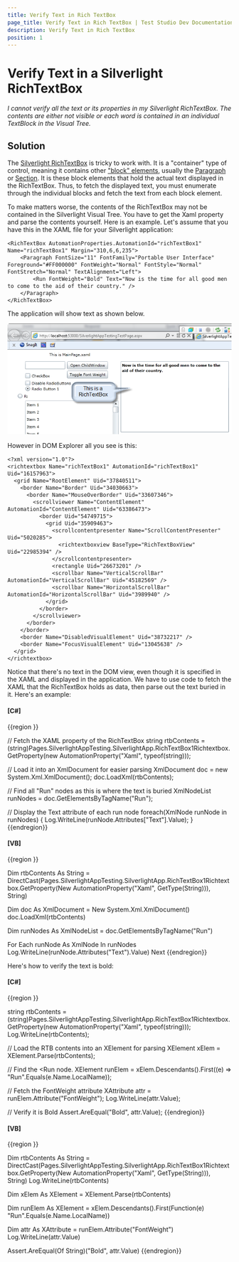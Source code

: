 ```yaml
---
title: Verify Text in Rich TextBox
page_title: Verify Text in Rich TextBox | Test Studio Dev Documentation
description: Verify Text in Rich TextBox
position: 1
---
```

# Verify Text in a Silverlight RichTextBox #

_I cannot verify all the text or its properties in my Silverlight RichTextBox. The contents are either not visible or each word is contained in an individual TextBlock in the Visual Tree._

## Solution ##

The <a href="http://msdn.microsoft.com/en-us/library/system.windows.controls.richtextbox%28v=vs.95%29.aspx" target="_blank">Silverlight RichTextBox</a> is tricky to work with. It is a "container" type of control, meaning it contains other <a href="http://msdn.microsoft.com/en-us/library/system.windows.documents.block%28v=vs.95%29.aspx" target="_blank">"block" elements</a>, usually the <a href="http://msdn.microsoft.com/en-us/library/system.windows.documents.paragraph%28v=vs.95%29.aspx" target="_blank">Paragraph</a> or <a href="http://msdn.microsoft.com/en-us/library/system.windows.documents.section%28v=vs.95%29.aspx" target="_blank">Section</a>. It is these block elements that hold the actual text displayed in the RichTextBox. Thus, to fetch the displayed text, you must enumerate through the individual blocks and fetch the text from each block element.

To make matters worse, the contents of the RichTextBox may not be contained in the Silverlight Visual Tree. You have to get the Xaml property and parse the contents yourself. Here is an example. Let's assume that you have this in the XAML file for your Silverlight application:

```XAML
<RichTextBox AutomationProperties.AutomationId="richTextBox1" Name="richTextBox1" Margin="310,6,6,235">
    <Paragraph FontSize="11" FontFamily="Portable User Interface" Foreground="#FF000000" FontWeight="Normal" FontStyle="Normal" FontStretch="Normal" TextAlignment="Left">
        <Run FontWeight="Bold" Text="Now is the time for all good men to come to the aid of their country." />
    </Paragraph>
</RichTextBox>
```

The application will show text as shown below.

![SL app][1]

However in DOM Explorer all you see is this:

```XAML
<?xml version="1.0"?>
<richtextbox Name="richTextBox1" AutomationId="richTextBox1" Uid="16157963">
  <grid Name="RootElement" Uid="37840511">
    <border Name="Border" Uid="34030663">
      <border Name="MouseOverBorder" Uid="33607346">
        <scrollviewer Name="ContentElement" AutomationId="ContentElement" Uid="63386473">
          <border Uid="54749715">
            <grid Uid="35909463">
              <scrollcontentpresenter Name="ScrollContentPresenter" Uid="5020285">
                <richtextboxview BaseType="RichTextBoxView" Uid="22985394" />
              </scrollcontentpresenter>
              <rectangle Uid="26673201" />
              <scrollbar Name="VerticalScrollBar" AutomationId="VerticalScrollBar" Uid="45182569" />
              <scrollbar Name="HorizontalScrollBar" AutomationId="HorizontalScrollBar" Uid="3989940" />
            </grid>
          </border>
        </scrollviewer>
      </border>
    </border>
    <border Name="DisabledVisualElement" Uid="38732217" />
    <border Name="FocusVisualElement" Uid="13045638" />
  </grid>
</richtextbox>
```

Notice that there's no text in the DOM view, even though it is specified in the XAML and displayed in the application. We have to use code to fetch the XAML that the RichTextBox holds as data, then parse out the text buried in it. Here's an example:

#### __[C#]__

  {{region }}

  // Fetch the XAML property of the RichTextBox
  string rtbContents = (string)Pages.SilverlightAppTesting.SilverlightApp.RichTextBox1Richtextbox.GetProperty(new AutomationProperty("Xaml", typeof(string)));
  
  // Load it into an XmlDocument for easier parsing
  XmlDocument doc = new System.Xml.XmlDocument();
  doc.LoadXml(rtbContents);
  
  // Find all "Run" nodes as this is where the text is buried
  XmlNodeList runNodes = doc.GetElementsByTagName("Run");
  
  // Display the Text attribute of each run node
  foreach(XmlNode runNode in runNodes)
  {
      Log.WriteLine(runNode.Attributes["Text"].Value);
  }
  {{endregion}}

#### __[VB]__

  {{region }}

  Dim rtbContents As String = DirectCast(Pages.SilverlightAppTesting.SilverlightApp.RichTextBox1Richtextbox.GetProperty(New AutomationProperty("Xaml", GetType(String))), String)
    
  Dim doc As XmlDocument = New System.Xml.XmlDocument()
  doc.LoadXml(rtbContents)
    
  Dim runNodes As XmlNodeList = doc.GetElementsByTagName("Run")
    
  For Each runNode As XmlNode In runNodes
      Log.WriteLine(runNode.Attributes("Text").Value)
  Next
  {{endregion}}

Here's how to verify the text is bold:

#### __[C#]__

  {{region }}

  string rtbContents = (string)Pages.SilverlightAppTesting.SilverlightApp.RichTextBox1Richtextbox.GetProperty(new AutomationProperty("Xaml", typeof(string)));
  Log.WriteLine(rtbContents);
    
  // Load the RTB contents into an XElement for parsing
  XElement xElem = XElement.Parse(rtbContents);
  
  // Find the <Run node.
  XElement runElem = xElem.Descendants().First((e) => "Run".Equals(e.Name.LocalName));
  
  // Fetch the FontWeight attribute
  XAttribute attr = runElem.Attribute("FontWeight");
  Log.WriteLine(attr.Value);
  
  // Verify it is Bold
  Assert.AreEqual<string>("Bold", attr.Value);
  {{endregion}}

#### __[VB]__

  {{region }}

  Dim rtbContents As String = DirectCast(Pages.SilverlightAppTesting.SilverlightApp.RichTextBox1Richtextbox.GetProperty(New AutomationProperty("Xaml", GetType(String))), String)
  Log.WriteLine(rtbContents)
    

  Dim xElem As XElement = XElement.Parse(rtbContents)
    

  Dim runElem As XElement = xElem.Descendants().First(Function(e) "Run".Equals(e.Name.LocalName))
    

  Dim attr As XAttribute = runElem.Attribute("FontWeight")
  Log.WriteLine(attr.Value)
    

  Assert.AreEqual(Of String)("Bold", attr.Value)
  {{endregion}}

[1]: images/verify-text-in-rich-textbox/fig1.png